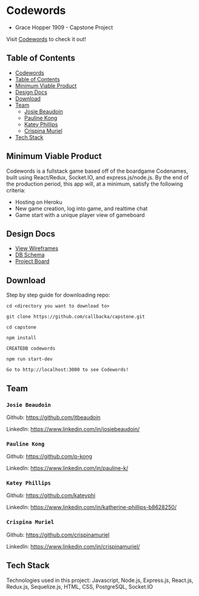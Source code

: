 # Codewords

* Grace Hopper 1909 - Capstone Project

Visit [Codewords](https://codewords-1909-gracehopper.herokuapp.com/) to check it out!

## Table of Contents

* [Codewords](#Codewords)
* [Table of Contents](#Table-of-Contents)
* [Minimum Viable Product](#Minimum-Viable-Product)
* [Design Docs](#Design-Docs)
* [Download](#Download)
* [Team](#Team)
  * [Josie Beaudoin](#Josie-Beaudoin)
  * [Pauline Kong](#Pauline-Kong)
  * [Katey Phillips](#Katey-Phillips)
  * [Crispina Muriel](#Crispina-Muriel)
* [Tech Stack](#Tech-Stack)

## Minimum Viable Product

Codewords is a fullstack game based off of the boardgame Codenames, built using React/Redux, Socket.IO, and express.js/node.js.
By the end of the production period, this app will, at a minimum, satisfy the following criteria:

* Hosting on Heroku
* New game creation, log into game, and realtime chat
* Game start with a unique player view of gameboard

## Design Docs

* [View Wireframes](./docs/wireframes)
* [DB Schema](https://github.com/callbacka/capstone/blob/master/docs/db-schema/Screen%20Shot%202019-11-25%20at%201.43.00%20PM.png)
* [Project Board](https://github.com/callbacka/capstone/projects/2)

## Download

Step by step guide for downloading repo:

```
cd <directory you want to download to>

git clone https://github.com/callbacka/capstone.git

cd capstone

npm install

CREATEDB codewords

npm run start-dev

Go to http://localhost:3000 to see Codewords!
```

## Team

### `Josie Beaudoin`

Github: https://github.com/jtbeaudoin

LinkedIn: https://www.linkedin.com/in/josiebeaudoin/

### `Pauline Kong`

Github: https://github.com/p-kong

LinkedIn: https://www.linkedin.com/in/pauline-k/

### `Katey Phillips`

Github: https://github.com/kateyphi

LinkedIn: https://www.linkedin.com/in/katherine-phillips-b8628250/

### `Crispina Muriel`

Github: https://github.com/crispinamuriel

LinkedIn: https://www.linkedin.com/in/crispinamuriel/

## Tech Stack

Technologies used in this project: Javascript, Node.js, Express.js, React.js, Redux.js, Sequelize.js, HTML, CSS, PostgreSQL, Socket.IO
